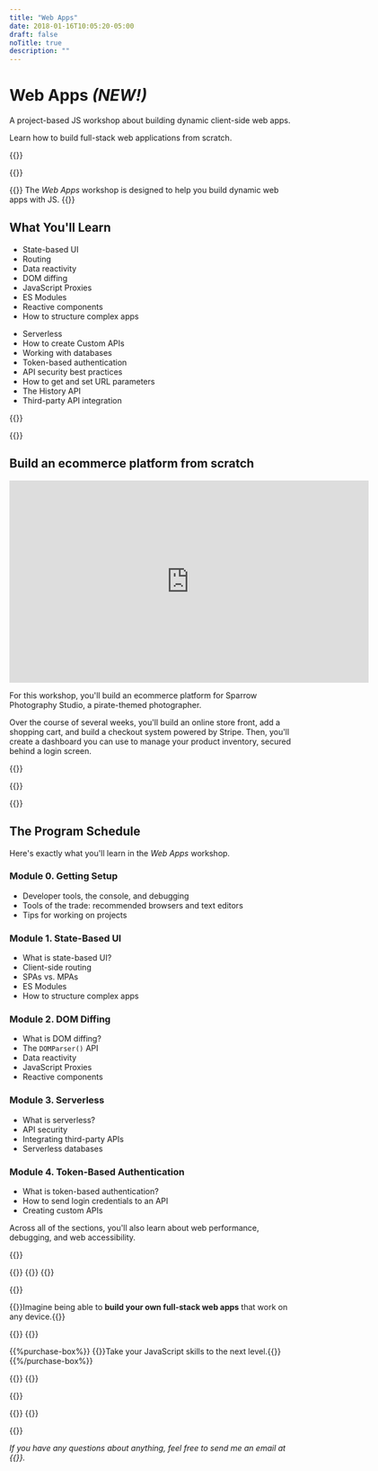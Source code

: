 ```yaml
---
title: "Web Apps"
date: 2018-01-16T10:05:20-05:00
draft: false
noTitle: true
description: ""
---
```


<h1 class="no-padding-top no-margin-bottom h5 text-sans">Web Apps <em class="text-small text-muted">(NEW!)</em></h1>
<p class="text-xlarge margin-bottom-small text-serif">A project-based JS workshop about building dynamic client-side web apps.</p>

<p><span class="text-large">Learn how to build full-stack web applications from scratch.</span></p>

{{<cta for="academy">}}

{{<pricing-link>}}


{{<how-it-works video="864056837">}}
The _Web Apps_ workshop is designed to help you build dynamic web apps with JS.
{{</how-it-works>}}


## What You'll Learn

<div class="row margin-bottom-large">
	<div class="grid-half">
		<ul class="no-margin-bottom">
			<li>State-based UI</li>
			<li>Routing</li>
			<li>Data reactivity</li>
			<li>DOM diffing</li>
			<li>JavaScript Proxies</li>
			<li>ES Modules</li>
			<li>Reactive components</li>
			<li>How to structure complex apps</li>
		</ul>
	</div>
	<div class="grid-half">
		<ul class="no-margin-bottom">
			<li>Serverless</li>
			<li>How to create Custom APIs</li>
			<li>Working with databases</li>
			<li>Token-based authentication</li>
			<li>API security best practices</li>
			<li>How to get and set URL parameters</li>
			<li>The History API</li>
			<li>Third-party API integration</li>
		</ul>
	</div>
</div>

{{<formats>}}

{{<pricing-link>}}


## Build an ecommerce platform from scratch

<iframe src="https://player.vimeo.com/video/773393297?h=93f0b786ba" width="640" height="360" frameborder="0" allow="autoplay; fullscreen; picture-in-picture" allowfullscreen></iframe>

For this workshop, you'll build an ecommerce platform for Sparrow Photography Studio, a pirate-themed photographer.

Over the course of several weeks, you'll build an online store front, add a shopping cart, and build a checkout system powered by Stripe. Then, you'll create a dashboard you can use to manage your product inventory, secured behind a login screen.

{{<testimonials-projects>}}


{{<support>}}

{{<pricing-link>}}


## The Program Schedule

Here's exactly what you'll learn in the _Web Apps_ workshop.

<h3 class="no-padding-top h5">Module 0. Getting Setup</h3>

- Developer tools, the console, and debugging
- Tools of the trade: recommended browsers and text editors
- Tips for working on projects

<h3 class="no-padding-top h5">Module 1. State-Based UI</h3>

- What is state-based UI?
- Client-side routing
- SPAs vs. MPAs
- ES Modules
- How to structure complex apps


<h3 class="no-padding-top h5">Module 2. DOM Diffing</h3>

- What is DOM diffing?
- The `DOMParser()` API
- Data reactivity
- JavaScript Proxies
- Reactive components

<h3 class="no-padding-top h5">Module 3. Serverless</h3>

- What is serverless?
- API security
- Integrating third-party APIs
- Serverless databases

<h3 class="no-padding-top h5">Module 4. Token-Based Authentication</h3>

- What is token-based authentication?
- How to send login credentials to an API
- Creating custom APIs

Across all of the sections, you'll also learn about web performance, debugging, and web&nbsp;accessibility.

{{<testimonials-schedule>}}


{{<bonuses>}}
{{<cta for="bonuses-academy">}}
{{<cta for="bonuses-list">}}

{{<pricing-link>}}


{{<benefits title="Get confident building interactive web apps">}}Imagine being able to <strong>build your own full-stack web apps</strong> that work on any device.{{</benefits>}}

{{<money-back>}}
{{<cta for="bio">}}


{{%purchase-box%}}
{{<purchase-link for="expert">}}Take your JavaScript skills to the next level.{{</purchase-link>}}
{{%/purchase-box%}}

{{<testimonials-purchase>}}
{{<pricing-link>}}

<div class="margin-bottom">
{{<faq>}}
</div>

{{<testimonials-not-ready>}}
{{<pricing-link>}}

{{<not-ready-yet>}}

*If you have any questions about anything, feel free to send me an email at {{<email>}}.*